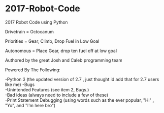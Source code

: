 # 2017-Robot-Code
2017 Robot Code using Python

Drivetrain = Octocanum

Priorities = Gear, Climb, Drop Fuel in Low Goal

Autonomous = Place Gear, drop ten fuel off at low goal

Authored by the great Josh and Caleb programming team

Powered By The Following:

 -Python 3 (the updated version of 2.7 , just thought id add that for 2.7 users like me)
 -Bugs  
 -Unintended Features (see item 2, Bugs.)  
 -Bad ideas (always need to include a few of these)  
 -Print Statement Debugging (using words such as the ever popular, "Hi" , "Yo", and "I'm here bro")  
